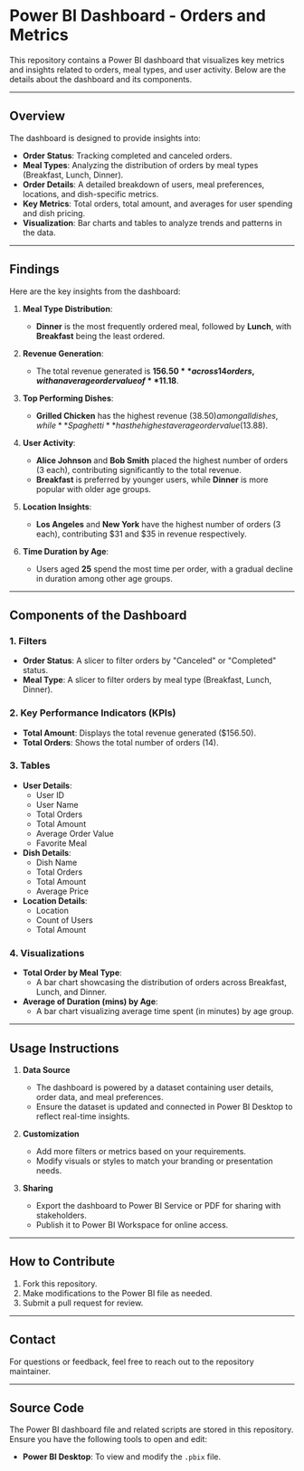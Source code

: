 # Power BI Dashboard - Orders and Metrics

This repository contains a Power BI dashboard that visualizes key metrics and insights related to orders, meal types, and user activity. Below are the details about the dashboard and its components.

---

## Overview

The dashboard is designed to provide insights into:
- **Order Status**: Tracking completed and canceled orders.
- **Meal Types**: Analyzing the distribution of orders by meal types (Breakfast, Lunch, Dinner).
- **Order Details**: A detailed breakdown of users, meal preferences, locations, and dish-specific metrics.
- **Key Metrics**: Total orders, total amount, and averages for user spending and dish pricing.
- **Visualization**: Bar charts and tables to analyze trends and patterns in the data.

---

## Findings

Here are the key insights from the dashboard:

1. **Meal Type Distribution**:
   - **Dinner** is the most frequently ordered meal, followed by **Lunch**, with **Breakfast** being the least ordered.
   
2. **Revenue Generation**:
   - The total revenue generated is **$156.50** across 14 orders, with an average order value of **$11.18**.

3. **Top Performing Dishes**:
   - **Grilled Chicken** has the highest revenue ($38.50) among all dishes, while **Spaghetti** has the highest average order value ($13.88).
   
4. **User Activity**:
   - **Alice Johnson** and **Bob Smith** placed the highest number of orders (3 each), contributing significantly to the total revenue.
   - **Breakfast** is preferred by younger users, while **Dinner** is more popular with older age groups.

5. **Location Insights**:
   - **Los Angeles** and **New York** have the highest number of orders (3 each), contributing $31 and $35 in revenue respectively.

6. **Time Duration by Age**:
   - Users aged **25** spend the most time per order, with a gradual decline in duration among other age groups.

---

## Components of the Dashboard

### 1. Filters
- **Order Status**: A slicer to filter orders by "Canceled" or "Completed" status.
- **Meal Type**: A slicer to filter orders by meal type (Breakfast, Lunch, Dinner).

### 2. Key Performance Indicators (KPIs)
- **Total Amount**: Displays the total revenue generated ($156.50).
- **Total Orders**: Shows the total number of orders (14).

### 3. Tables
- **User Details**:
  - User ID
  - User Name
  - Total Orders
  - Total Amount
  - Average Order Value
  - Favorite Meal
- **Dish Details**:
  - Dish Name
  - Total Orders
  - Total Amount
  - Average Price
- **Location Details**:
  - Location
  - Count of Users
  - Total Amount

### 4. Visualizations
- **Total Order by Meal Type**:
  - A bar chart showcasing the distribution of orders across Breakfast, Lunch, and Dinner.
- **Average of Duration (mins) by Age**:
  - A bar chart visualizing average time spent (in minutes) by age group.

---

## Usage Instructions

1. **Data Source**
   - The dashboard is powered by a dataset containing user details, order data, and meal preferences.
   - Ensure the dataset is updated and connected in Power BI Desktop to reflect real-time insights.

2. **Customization**
   - Add more filters or metrics based on your requirements.
   - Modify visuals or styles to match your branding or presentation needs.

3. **Sharing**
   - Export the dashboard to Power BI Service or PDF for sharing with stakeholders.
   - Publish it to Power BI Workspace for online access.

---

## How to Contribute

1. Fork this repository.
2. Make modifications to the Power BI file as needed.
3. Submit a pull request for review.

---

## Contact

For questions or feedback, feel free to reach out to the repository maintainer.

---

## Source Code

The Power BI dashboard file and related scripts are stored in this repository. Ensure you have the following tools to open and edit:
- **Power BI Desktop**: To view and modify the `.pbix` file.
